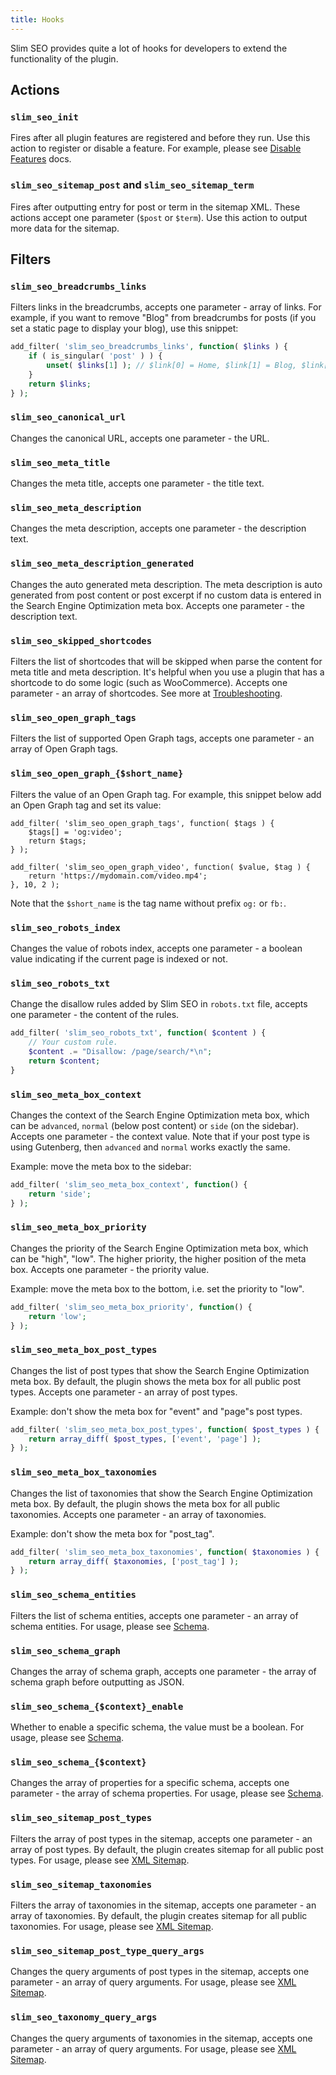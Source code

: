 ```yaml
---
title: Hooks
---
```


Slim SEO provides quite a lot of hooks for developers to extend the functionality of the plugin.

## Actions

### `slim_seo_init`

Fires after all plugin features are registered and before they run. Use this action to register or disable a feature. For example, please see [Disable Features](/slim-seo/disable-features/) docs.

### `slim_seo_sitemap_post` and `slim_seo_sitemap_term`

Fires after outputting entry for post or term in the sitemap XML. These actions accept one parameter (`$post` or `$term`). Use this action to output more data for the sitemap.

## Filters

### `slim_seo_breadcrumbs_links`

Filters links in the breadcrumbs, accepts one parameter - array of links. For example, if you want to remove "Blog" from breadcrumbs for posts (if you set a static page to display your blog), use this snippet:

```php
add_filter( 'slim_seo_breadcrumbs_links', function( $links ) {
	if ( is_singular( 'post' ) ) {
		unset( $links[1] ); // $link[0] = Home, $link[1] = Blog, $link[2] = Category, $link[3] = Post.
	}
	return $links;
} );
```

### `slim_seo_canonical_url`

Changes the canonical URL, accepts one parameter - the URL.

### `slim_seo_meta_title`

Changes the meta title, accepts one parameter - the title text.

### `slim_seo_meta_description`

Changes the meta description, accepts one parameter - the description text.

### `slim_seo_meta_description_generated`

Changes the auto generated meta description. The meta description is auto generated from post content or post excerpt if no custom data is entered in the Search Engine Optimization meta box. Accepts one parameter - the description text.

### `slim_seo_skipped_shortcodes`

Filters the list of shortcodes that will be skipped when parse the content for meta title and meta description. It's helpful when you use a plugin that has a shortcode to do some logic (such as WooCommerce). Accepts one parameter - an array of shortcodes. See more at [Troubleshooting](/slim-seo/troubleshooting/).

### `slim_seo_open_graph_tags`

Filters the list of supported Open Graph tags, accepts one parameter - an array of Open Graph tags.

### `slim_seo_open_graph_{$short_name}`

Filters the value of an Open Graph tag. For example, this snippet below add an Open Graph tag and set its value:

```
add_filter( 'slim_seo_open_graph_tags', function( $tags ) {
	$tags[] = 'og:video';
	return $tags;
} );

add_filter( 'slim_seo_open_graph_video', function( $value, $tag ) {
	return 'https://mydomain.com/video.mp4';
}, 10, 2 );
```

Note that the `$short_name` is the tag name without prefix `og:` or `fb:`.

### `slim_seo_robots_index`

Changes the value of robots index, accepts one parameter - a boolean value indicating if the current page is indexed or not.

### `slim_seo_robots_txt`

Change the disallow rules added by Slim SEO in `robots.txt` file, accepts one parameter - the content of the rules.

```php
add_filter( 'slim_seo_robots_txt', function( $content ) {
    // Your custom rule.
    $content .= "Disallow: /page/search/*\n";
    return $content;
}
```

### `slim_seo_meta_box_context`

Changes the context of the Search Engine Optimization meta box, which can be `advanced`, `normal` (below post content) or `side` (on the sidebar). Accepts one parameter - the context value. Note that if your post type is using Gutenberg, then `advanced` and `normal` works exactly the same.

Example: move the meta box to the sidebar:

```php
add_filter( 'slim_seo_meta_box_context', function() {
	return 'side';
} );
```

### `slim_seo_meta_box_priority`

Changes the priority of the Search Engine Optimization meta box, which can be "high", "low". The higher priority, the higher position of the meta box. Accepts one parameter - the priority value.

Example: move the meta box to the bottom, i.e. set the priority to "low".

```php
add_filter( 'slim_seo_meta_box_priority', function() {
	return 'low';
} );
```

### `slim_seo_meta_box_post_types`

Changes the list of post types that show the Search Engine Optimization meta box. By default, the plugin shows the meta box for all public post types. Accepts one parameter - an array of post types.

Example: don't show the meta box for "event" and "page"s post types.

```php
add_filter( 'slim_seo_meta_box_post_types', function( $post_types ) {
	return array_diff( $post_types, ['event', 'page'] );
} );
```

### `slim_seo_meta_box_taxonomies`

Changes the list of taxonomies that show the Search Engine Optimization meta box. By default, the plugin shows the meta box for all public taxonomies. Accepts one parameter - an array of taxonomies.

Example: don't show the meta box for "post_tag".

```php
add_filter( 'slim_seo_meta_box_taxonomies', function( $taxonomies ) {
	return array_diff( $taxonomies, ['post_tag'] );
} );
```

### `slim_seo_schema_entities`

Filters the list of schema entities, accepts one parameter - an array of schema entities. For usage, please see [Schema](/slim-seo/schema/).

### `slim_seo_schema_graph`

Changes the array of schema graph, accepts one parameter - the array of schema graph before outputting as JSON.

### `slim_seo_schema_{$context}_enable`

Whether to enable a specific schema, the value must be a boolean. For usage, please see [Schema](/slim-seo/schema/).

### `slim_seo_schema_{$context}`

Changes the array of properties for a specific schema, accepts one parameter - the array of schema properties. For usage, please see [Schema](/slim-seo/schema/).

### `slim_seo_sitemap_post_types`

Filters the array of post types in the sitemap, accepts one parameter - an array of post types. By default, the plugin creates sitemap for all public post types. For usage, please see [XML Sitemap](/slim-seo/xml-sitemap/).

### `slim_seo_sitemap_taxonomies`

Filters the array of taxonomies in the sitemap, accepts one parameter - an array of taxonomies. By default, the plugin creates sitemap for all public taxonomies. For usage, please see [XML Sitemap](/slim-seo/xml-sitemap/).

### `slim_seo_sitemap_post_type_query_args`

Changes the query arguments of post types in the sitemap, accepts one parameter - an array of query arguments. For usage, please see [XML Sitemap](/slim-seo/xml-sitemap/).

### `slim_seo_taxonomy_query_args`

Changes the query arguments of taxonomies in the sitemap, accepts one parameter - an array of query arguments. For usage, please see [XML Sitemap](/slim-seo/xml-sitemap/).
